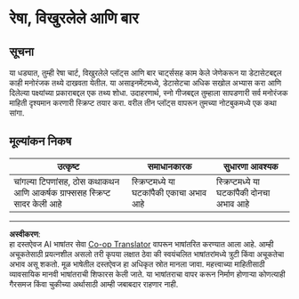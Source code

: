<!--
CO_OP_TRANSLATOR_METADATA:
{
  "original_hash": "0ea21b6513df5ade7419c6b7d65f10b1",
  "translation_date": "2025-08-27T18:33:42+00:00",
  "source_file": "3-Data-Visualization/R/09-visualization-quantities/assignment.md",
  "language_code": "mr"
}
-->
# रेषा, विखुरलेले आणि बार

## सूचना

या धड्यात, तुम्ही रेषा चार्ट, विखुरलेले प्लॉट्स आणि बार चार्ट्ससह काम केले जेणेकरून या डेटासेटबद्दल काही मनोरंजक तथ्ये दाखवता येतील. या असाइनमेंटमध्ये, डेटासेटचा अधिक सखोल अभ्यास करा आणि दिलेल्या पक्ष्यांच्या प्रकाराबद्दल एक तथ्य शोधा. उदाहरणार्थ, स्नो गीजबद्दल तुम्हाला सापडणारी सर्व मनोरंजक माहिती दृश्यमान करणारी स्क्रिप्ट तयार करा. वरील तीन प्लॉट्स वापरून तुमच्या नोटबुकमध्ये एक कथा सांगा.

## मूल्यांकन निकष

उत्कृष्ट | समाधानकारक | सुधारणा आवश्यक
--- | --- | -- |
चांगल्या टिपणांसह, ठोस कथाकथन आणि आकर्षक ग्राफ्ससह स्क्रिप्ट सादर केली आहे | स्क्रिप्टमध्ये या घटकांपैकी एकाचा अभाव आहे | स्क्रिप्टमध्ये या घटकांपैकी दोनचा अभाव आहे

---

**अस्वीकरण**:  
हा दस्तऐवज AI भाषांतर सेवा [Co-op Translator](https://github.com/Azure/co-op-translator) वापरून भाषांतरित करण्यात आला आहे. आम्ही अचूकतेसाठी प्रयत्नशील असलो तरी कृपया लक्षात ठेवा की स्वयंचलित भाषांतरांमध्ये त्रुटी किंवा अचूकतेचा अभाव असू शकतो. मूळ भाषेतील दस्तऐवज हा अधिकृत स्रोत मानला जावा. महत्त्वाच्या माहितीसाठी व्यावसायिक मानवी भाषांतराची शिफारस केली जाते. या भाषांतराचा वापर करून निर्माण होणाऱ्या कोणत्याही गैरसमज किंवा चुकीच्या अर्थासाठी आम्ही जबाबदार राहणार नाही.